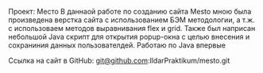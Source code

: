 Проект: Место
В даннаой работе по созданию сайта Mesto мною была произведена верстка сайта с использованием БЭМ методологии, а т.ж. с использоваем методов выравнивания flex и grid. Также был наприсан небольшой Java скрипт для открытия popup-окна с целью внесения и сохраниния данных пользователдей. Работаю по Java впервые

Ссылка на сайт в GitHub: git@github.com:IldarPraktikum/mesto.git

